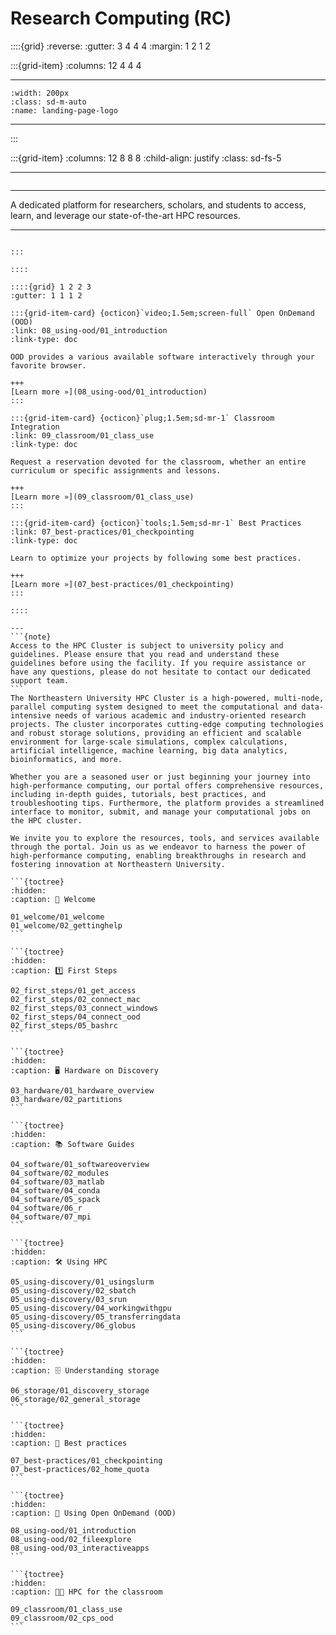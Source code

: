 <!--#  NEU's HPC Docs-->

# Research Computing (RC)

::::{grid}
:reverse:
:gutter: 3 4 4 4
:margin: 1 2 1 2

:::{grid-item}
:columns: 12 4 4 4

---
```{image}
:width: 200px
:class: sd-m-auto
:name: landing-page-logo
```
---

:::

:::{grid-item}
:columns: 12 8 8 8
:child-align: justify
:class: sd-fs-5

---
```{rubric}

```
---
A dedicated platform for researchers, scholars, and students to access, learn, and leverage our state-of-the-art HPC resources.

---
````{div}

:::

::::

::::{grid} 1 2 2 3
:gutter: 1 1 1 2

:::{grid-item-card} {octicon}`video;1.5em;screen-full` Open OnDemand (OOD)
:link: 08_using-ood/01_introduction
:link-type: doc

OOD provides a various available software interactively through your favorite browser.

+++
[Learn more »](08_using-ood/01_introduction)
:::

:::{grid-item-card} {octicon}`plug;1.5em;sd-mr-1` Classroom Integration
:link: 09_classroom/01_class_use
:link-type: doc

Request a reservation devoted for the classroom, whether an entire curriculum or specific assignments and lessons.

+++
[Learn more »](09_classroom/01_class_use)
:::

:::{grid-item-card} {octicon}`tools;1.5em;sd-mr-1` Best Practices
:link: 07_best-practices/01_checkpointing
:link-type: doc

Learn to optimize your projects by following some best practices.

+++
[Learn more »](07_best-practices/01_checkpointing)
:::

::::

---
```{note}
Access to the HPC Cluster is subject to university policy and guidelines. Please ensure that you read and understand these guidelines before using the facility. If you require assistance or have any questions, please do not hesitate to contact our dedicated support team.
```
The Northeastern University HPC Cluster is a high-powered, multi-node, parallel computing system designed to meet the computational and data-intensive needs of various academic and industry-oriented research projects. The cluster incorporates cutting-edge computing technologies and robust storage solutions, providing an efficient and scalable environment for large-scale simulations, complex calculations, artificial intelligence, machine learning, big data analytics, bioinformatics, and more.

Whether you are a seasoned user or just beginning your journey into high-performance computing, our portal offers comprehensive resources, including in-depth guides, tutorials, best practices, and troubleshooting tips. Furthermore, the platform provides a streamlined interface to monitor, submit, and manage your computational jobs on the HPC cluster.

We invite you to explore the resources, tools, and services available through the portal. Join us as we endeavor to harness the power of high-performance computing, enabling breakthroughs in research and fostering innovation at Northeastern University.

```{toctree}
:hidden:
:caption: 👋 Welcome

01_welcome/01_welcome
01_welcome/02_gettinghelp
```

```{toctree}
:hidden:
:caption: 1️⃣ First Steps

02_first_steps/01_get_access
02_first_steps/02_connect_mac
02_first_steps/03_connect_windows
02_first_steps/04_connect_ood
02_first_steps/05_bashrc
```

```{toctree}
:hidden:
:caption: 🖥️ Hardware on Discovery

03_hardware/01_hardware_overview
03_hardware/02_partitions
```

```{toctree}
:hidden:
:caption: 📚 Software Guides

04_software/01_softwareoverview
04_software/02_modules
04_software/03_matlab
04_software/04_conda
04_software/05_spack
04_software/06_r
04_software/07_mpi
```

```{toctree}
:hidden:
:caption: 🛠 Using HPC

05_using-discovery/01_usingslurm
05_using-discovery/02_sbatch
05_using-discovery/03_srun
05_using-discovery/04_workingwithgpu
05_using-discovery/05_transferringdata
05_using-discovery/06_globus
```

```{toctree}
:hidden:
:caption: 🗄 Understanding storage

06_storage/01_discovery_storage
06_storage/02_general_storage
```

```{toctree}
:hidden:
:caption: 🚀 Best practices

07_best-practices/01_checkpointing
07_best-practices/02_home_quota
```

```{toctree}
:hidden:
:caption: 📲 Using Open OnDemand (OOD)

08_using-ood/01_introduction
08_using-ood/02_fileexplore
08_using-ood/03_interactiveapps
```

```{toctree}
:hidden:
:caption: 🧑‍🏫 HPC for the classroom

09_classroom/01_class_use
09_classroom/02_cps_ood
```
